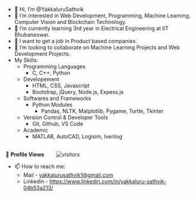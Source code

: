 - 👋 Hi, I’m @YakkaluruSathvik
- 👀 I’m interested in Web Development, Programming, Machine Learning, Computer Vision and Blockchain Technology.
- 🌱 I’m currently learning 3rd year in Electrical Engineering at IIT Bhubaneswar.
- 💞️ I want to get a job in Product based companies. 
- 💞️ I’m looking to collaborate on Machine Learning Projects and Web Development Projects.
-  My Skills:
    - Programming Languages
      - C, C++, Python
    - Developement 
      - HTML, CSS, Javascript
      - Bootstrap, jQuery, Node.js, Expess.js
    - Softwares and Frameworks
      - Python Modules
        - Pandas, NLTK, Matplotlib, Pygame, Turtle, Tkinter
    - Version Control & Developer Tools
      - Git, Github, VS Code
    - Academic
      - MATLAB, AutoCAD, Logisim, Iverilog
    <br>

<!--  PROFILES VIEWS -->
🌱 **Profile Views**&nbsp;&nbsp;&nbsp;&nbsp;&nbsp;&nbsp;&nbsp;
![visitors](https://profile-counter.glitch.me/ysathvik/count.svg?align=center)
 
- 📫 How to reach me: 
  - Mail - yakkalurusathvik1@gmail.com
  - Linkedin - https://www.linkedin.com/in/yakkaluru-sathvik-04b53a213/

<!---
YakkaluruSathvik/YakkaluruSathvik is a ✨ special ✨ repository because its `README.md` (this file) appears on your GitHub profile.
You can click the Preview link to take a look at your changes.
--->

